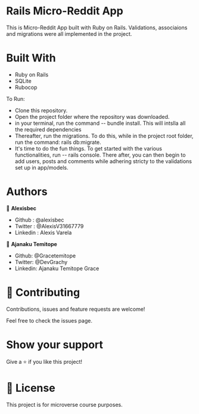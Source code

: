 # Rails Micro-Reddit App

This is Micro-Reddit App built with Ruby on Rails. Validations, associaions and migrations were all implemented in the project. 

# Built With
- Ruby on Rails
- SQLite
- Rubocop

To Run: 
- Clone this repository.
- Open the project folder where the repository was downloaded. 
- in your terminal, run the command -- bundle install. This will intslla all the required dependencies
- Thereafter,  run the migrations. To do this, while in the project root folder, run the command: rails db:migrate.
- It's time to do the fun things. To get started with the various functionalities, run -- rails console. There after, you can then begin to add users, posts and comments while adhering stricty to the validations set up in app/models.  


# Authors

👤 **Alexisbec**
- Github : @alexisbec
- Twitter : @AlexisV31667779
- Linkedin : Alexis Varela

👤 **Ajanaku Temitope**
- Github: @Gracetemitope
- Twitter: @DevGrachy
- Linkedin: Ajanaku Temitope Grace

# 🤝 Contributing

Contributions, issues and feature requests are welcome!

Feel free to check the issues page.

# Show your support
Give a ⭐️ if you like this project!

# 📝 License
This project is for microverse course purposes.